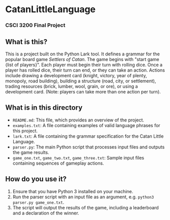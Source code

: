 # CatanLittleLanguage
### CSCI 3200 Final Project

## What is this?
This is a project built on the Python Lark tool. It defines a grammar for the popular board game *Settlers of Catan*. The game begins with "start game {list of players}". Each player must begin their turn with rolling dice. Once a player has rolled dice, their turn can end, or they can take an action. Actions include drawing a development card (knight, victory, year of plenty, monopoly, road building), building a structure (road, city, or settlement), trading resources (brick, lumber, wool, grain, or ore), or using a development card. (Note: players can take more than one action per turn).

## What is in this directory
- `README.md`: This file, which provides an overview of the project.
- `examples.txt`: A file containing examples of valid language phrases for this project.
- `lark.txt`: A file containing the grammar specification for the Catan Little Language.
- `parser.py`: The main Python script that processes input files and outputs the game results.
- `game_one.txt`, `game_two.txt`, `game_three.txt`: Sample input files containing sequences of gameplay actions.

## How do you use it?
1. Ensure that you have Python 3 installed on your machine.
2. Run the parser script with an input file as an argument, e.g. `python3 parser.py game_one.txt`.
3. The script will output the results of the game, including a leaderboard and a declaration of the winner.

